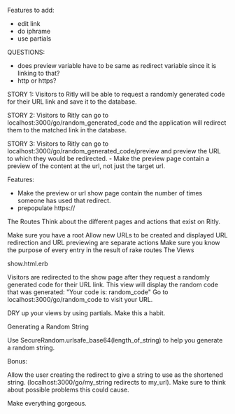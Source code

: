 Features to add:
- edit link
- do iphrame
- use partials


QUESTIONS:
- does preview variable have to be same as redirect variable since it is linking to that?
- http or https?



STORY 1: Visitors to Ritly will be able to request a randomly generated code for their URL link and save it to the database.

STORY 2: Visitors to Ritly can go to localhost:3000/go/random_generated_code and the application will redirect them to the matched link in the database.

STORY 3: Visitors to Ritly can go to localhost:3000/go/random_generated_code/preview and preview the URL to which they would be redirected.
	- Make the preview page contain a preview of the content at the url, not just the target url.

Features:
- Make the preview or url show page contain the number of times someone has used that redirect.
- prepopulate https://


The Routes
Think about the different pages and actions that exist on Ritly.

Make sure you have a root
Allow new URLs to be created and displayed
URL redirection and URL previewing are separate actions
Make sure you know the purpose of every entry in the result of rake routes
The Views

show.html.erb

Visitors are redirected to the show page after they request a randomly generated code for their URL link. This view will display the random code that was generated: "Your code is: random_code" Go to localhost:3000/go/random_code to visit your URL.

DRY up your views by using partials. Make this a habit.

Generating a Random String

Use SecureRandom.urlsafe_base64(length_of_string) to help you generate a random string.

Bonus:



Allow the user creating the redirect to give a string to use as the shortened string. (localhost:3000/go/my_string redirects to my_url). Make sure to think about possible problems this could cause.



Make everything gorgeous.